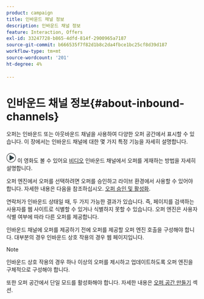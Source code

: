 ```yaml
---
product: campaign
title: 인바운드 채널 정보
description: 인바운드 채널 정보
feature: Interaction, Offers
exl-id: 33247728-b865-4dfd-814f-2900965a7187
source-git-commit: b666535f7f82d1b8c2da4fbce1bc25cf8d39d187
workflow-type: tm+mt
source-wordcount: '201'
ht-degree: 4%

---
```


# 인바운드 채널 정보{#about-inbound-channels}



오퍼는 인바운드 또는 아웃바운드 채널을 사용하여 다양한 오퍼 공간에서 표시할 수 있습니다. 이 장에서는 인바운드 채널에 대한 몇 가지 특정 기능을 자세히 설명합니다.

![](assets/do-not-localize/how-to-video.png) 이 영화도 볼 수 있어요 [비디오](https://helpx.adobe.com/campaign/classic/how-to/deliver-an-offer-on-inbound-channel-in-acv6.html) 인바운드 채널에서 오퍼를 게재하는 방법을 자세히 설명합니다.

오퍼 엔진에서 오퍼를 선택하려면 오퍼를 승인하고 라이브 환경에서 사용할 수 있어야 합니다. 자세한 내용은 다음을 참조하십시오. [오퍼 승인 및 활성화](../../interaction/using/approving-and-activating-an-offer.md).

연락처가 인바운드 상태일 때, 두 가지 가능한 결과가 있습니다. 즉, 페이지를 검색하는 사용자를 웹 사이트로 식별할 수 있거나 식별하지 못할 수 있습니다. 오퍼 엔진은 사용자 식별 여부에 따라 다른 오퍼를 제공합니다.

인바운드 채널에 오퍼를 제공하기 전에 오퍼를 제공할 오퍼 엔진 호출을 구성해야 합니다. 대부분의 경우 인바운드 상호 작용의 경우 웹 페이지입니다.

>[!NOTE]
>
>인바운드 상호 작용의 경우 하나 이상의 오퍼를 제시하고 업데이트하도록 오퍼 엔진을 구체적으로 구성해야 합니다.
>
>또한 오퍼 공간에서 단일 모드를 활성화해야 합니다. 자세한 내용은 [오퍼 공간 만들기](../../interaction/using/creating-offer-spaces.md) 섹션.
